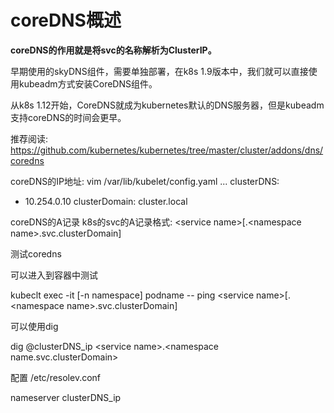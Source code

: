 # coreDNS概述

**coreDNS的作用就是将svc的名称解析为ClusterIP。**

早期使用的skyDNS组件，需要单独部署，在k8s 1.9版本中，我们就可以直接使用kubeadm方式安装CoreDNS组件。

从k8s 1.12开始，CoreDNS就成为kubernetes默认的DNS服务器，但是kubeadm支持coreDNS的时间会更早。

推荐阅读:
	https://github.com/kubernetes/kubernetes/tree/master/cluster/addons/dns/coredns



 coreDNS的IP地址:
 vim  /var/lib/kubelet/config.yaml 
...
clusterDNS:

- 10.254.0.10
clusterDomain: cluster.local

coreDNS的A记录
	k8s的svc的A记录格式:
\<service name\>[.\<namespace name\>.svc.clusterDomain]



测试coredns

可以进入到容器中测试

kubeclt exec -it  [-n namespace]  podname -- ping  \<service name\>[.\<namespace name\>.svc.clusterDomain]

可以使用dig

dig @clusterDNS_ip \<service name\>.\<namespace name.svc.clusterDomain\>

配置 /etc/resolev.conf

nameserver clusterDNS_ip